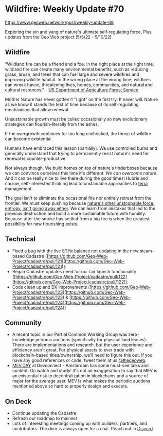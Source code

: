 # Wildfire: Weekly Update #70

https://www.geoweb.network/post/weekly-update-69

Exploring the yin and yang of nature&#39;s ultimate self-regulating force. Plus updates from the Geo Web project (5/5/22 - 5/10/22).

## Wildfire

&quot;Wildland fire can be a friend and a foe. In the right place at the right time, wildland fire can create many environmental benefits, such as reducing grass, brush, and trees that can fuel large and severe wildfires and improving wildlife habitat. In the wrong place at the wrong time, wildfires can wreak havoc, threatening lives, homes, communities, and natural and cultural resources.&quot; - [US Department of Agriculture Forest Service](https://www.fs.usda.gov/managing-land/fire)

Mother Nature has never gotten it &quot;right&quot; on the first try. It never will. Nature as we know it stands the test of time because of its self-regulating mechanisms that allow renewal.

Unsustainable growth must be culled occasionally so new evolutionary strategies can flourish–literally from the ashes.

If the overgrowth continues for too long unchecked, the threat of wildfire can become existential.

Humans have embraced this lesson (partially). We use controlled burns and generally understand that trying to permanently resist nature&#39;s need for renewal is counter-productive.

Not always though. We build homes on top of nature&#39;s tinderboxes because we can convince ourselves this time it&#39;s different: _We can overcome nature_. And it can be really nice to live there during the good times! Hubris and narrow, self-interested thinking lead to unstainable approaches to [terra](https://cointelegraph.com/news/terra-peg-mechanism-in-doubt-as-ust-crashes-to-67-cents) management.

The goal isn&#39;t to eliminate the occasional fire nor entirely retreat from the frontier. We must keep pushing because [nature&#39;s other unstoppable force, entropy, isn&#39;t going away either](https://www.geoweb.network/post/weekly-update-64). We can learn from mistakes that led to the previous destruction and build a more sustainable future with humility. Because after the smoke has settled from a big fire is when the greatest possibility for new flourishing exists.

## Technical

- Fixed a bug with the live ETHx balance not updating in the new steam-based Cadastre ([https://github.com/Geo-Web-Project/cadastre/pull/121](https://github.com/Geo-Web-Project/cadastre/pull/121)).
- Began Cadastre updates need for our fair launch functionality ([https://github.com/Geo-Web-Project/cadastre/pull/122](https://github.com/Geo-Web-Project/cadastre/pull/122)).
- Code clean up and DX improvements ([https://github.com/Geo-Web-Project/cadastre/pull/123](https://github.com/Geo-Web-Project/cadastre/pull/123) &amp; [https://github.com/Geo-Web-Project/cadastre/pull/124](https://github.com/Geo-Web-Project/cadastre/pull/124))

## Community

- A recent topic in our Partial Common Working Group was zero-knowledge periodic auctions (specifically for physical land leases). There are implementations and research, but the user experience and efficiency aren&#39;t great. For physical assets to ever trade with blockchain-based titles/ownership, we&#39;ll need to figure this out. If you have any good references or code, tweet them at us [@thegeoweb](https://twitter.com/thegeoweb).
- [MEV.DAY](https://flashbots.notion.site/flashbots/mev-day-836f88806995412dabc1c7bb7ce4e830) at Devconnect - Amsterdam has some must-see talks and content. Go watch and study! It&#39;s not an exaggeration to say that MEV is an existential risk to decentralization in blockchains and a source of major for the average user. MEV is what makes the periodic auctions mentioned above so hard to properly design and execute.

## On Deck

- Continue updating the Cadastre
- Refresh our roadmap to mainnet
- Lots of interesting meetings coming up with builders, partners, and contributors. The door is always open for a chat. Reach out in [Discord](https://discord.com/invite/reXgPru7ck).
